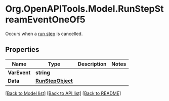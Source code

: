 # Org.OpenAPITools.Model.RunStepStreamEventOneOf5
Occurs when a [run step](/docs/api-reference/runs/step-object) is cancelled.

## Properties

Name | Type | Description | Notes
------------ | ------------- | ------------- | -------------
**VarEvent** | **string** |  | 
**Data** | [**RunStepObject**](RunStepObject.md) |  | 

[[Back to Model list]](../README.md#documentation-for-models) [[Back to API list]](../README.md#documentation-for-api-endpoints) [[Back to README]](../README.md)

